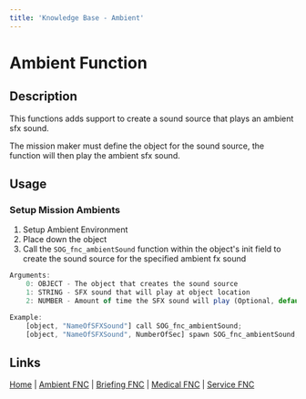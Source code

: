 ```yaml
---
title: 'Knowledge Base - Ambient'
---
```


# Ambient Function

## Description
This functions adds support to create a sound source that plays an ambient sfx sound.

The mission maker must define the object for the sound source, the function will then play the ambient sfx sound.

## Usage
### Setup Mission Ambients
1. Setup Ambient Environment
2. Place down the object
3. Call the `SOG_fnc_ambientSound` function within the object's init field to create the sound source for the specified ambient fx sound

```js
Arguments:
	0: OBJECT - The object that creates the sound source
	1: STRING - SFX sound that will play at object location
	2: NUMBER - Amount of time the SFX sound will play (Optional, default: null)

Example:
	[object, "NameOfSFXSound"] call SOG_fnc_ambientSound;
	[object, "NameOfSFXSound", NumberOfSec] spawn SOG_fnc_ambientSound;
```

## Links
[Home](/knowledgebase/functions) |
[Ambient FNC](/knowledgebase/functions/ambient) |
[Briefing FNC](/knowledgebase/functions/briefing) |
[Medical FNC](/knowledgebase/functions/medical) |
[Service FNC](/knowledgebase/functions/service)